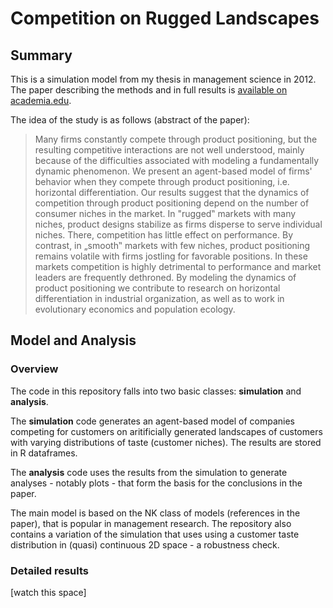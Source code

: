 # Competition on Rugged Landscapes

## Summary
This is a simulation model from my thesis in management science in 2012. The paper describing the methods and in full results is [available on academia.edu](https://www.academia.edu/2317035/Competition_on_Rugged_Landscapes_The_Dynamics_of_Product_Positioning).

The idea of the study is as follows (abstract of the paper):
> Many firms constantly compete through product positioning, but the resulting competitive interactions are not well understood, mainly because of the difficulties associated with modeling a fundamentally dynamic phenomenon. We present an agent-based model of firms' behavior when they compete through product positioning, i.e. horizontal differentiation. Our results suggest that the dynamics of competition through product positioning depend on the number of consumer niches in the market. In "rugged‟ markets with many niches, product designs stabilize as firms disperse to serve individual niches. There,
competition has little effect on performance. By contrast, in „smooth‟ markets with few niches, product positioning remains volatile with firms jostling for favorable positions. In these markets competition is highly detrimental to performance and market leaders are frequently dethroned. By modeling the dynamics of product positioning we contribute to research on horizontal differentiation in industrial organization, as well as to work in evolutionary economics and population ecology.

## Model and Analysis
### Overview
The code in this repository falls into two basic classes: **simulation** and **analysis**.

The **simulation** code generates an agent-based model of companies competing for customers on aritificially generated landscapes of customers with varying distributions of taste (customer niches). The results are stored in R dataframes.

The **analysis** code uses the results from the simulation to generate analyses - notably plots - that form the basis for the conclusions in the paper.

The main model is based on the NK class of models (references in the paper), that is popular in management research. The repository also contains a variation of the simulation that uses using a customer taste distribution in (quasi) continuous 2D space - a robustness check.

### Detailed results
[watch this space]
